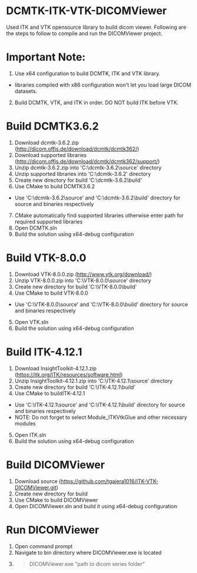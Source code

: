 # DCMTK-ITK-VTK-DICOMViewer

Used ITK and VTK opensource library to build dicom viewer. 
Following are the steps to follow to compile and run the DICOMViewer project.

# Important Note:
1. Use x64 configuration to build DCMTK, ITK and VTK library. 
- libraries compiled with x86 configuration won't let you load large DICOM datasets.
2. Build DCMTK, VTK, and ITK in order. DO NOT build ITK before VTK.  

# Build DCMTK3.6.2
1. Download dcmtk-3.6.2.zip (http://dicom.offis.de/download/dcmtk/dcmtk362/)
2. Download supported libraries (http://dicom.offis.de/download/dcmtk/dcmtk362/support/)
3. Unzip dcmtk-3.6.2.zip into 'C:\dcmtk-3.6.2\source' directory
4. Unzip supported libraries into 'C:\dcmtk-3.6.2' directory
5. Create new directory for build 'C:\dcmtk-3.6.2\build'
6. Use CMake to build DCMTK3.6.2 
- Use 'C:\dcmtk-3.6.2\source' and 'C:\dcmtk-3.6.2\build' directory for source and binaries respectively
7. CMake automatically find supported libraries otherwise enter path for required supported libraries
8. Open DCMTK.sln
9. Build the solution using x64-debug configuration

# Build VTK-8.0.0
1. Download VTK-8.0.0.zip (http://www.vtk.org/download/)
2. Unzip VTK-8.0.0.zip into 'C:\VTK-8.0.0\source' directory
3. Create new directory for build 'C:\VTK-8.0.0\build'
4. Use CMake to build VTK-8.0.0 
- Use 'C:\VTK-8.0.0\source' and 'C:\VTK-8.0.0\build' directory for source and binaries respectively
5. Open VTK.sln
6. Build the solution using x64-debug configuration

# Build ITK-4.12.1
1. Download InsightToolkit-4.12.1.zip (https://itk.org/ITK/resources/software.html)
2. Unzip InsightToolkit-4.12.1.zip into 'C:\ITK-4.12.1\source' directory
3. Create new directory for build 'C:\ITK-4.12.1\build'
4. Use CMake to buildITK-4.12.1 
- Use 'C:\ITK-4.12.1\source' and 'C:\ITK-4.12.1\build' directory for source and binaries respectively
- NOTE: Do not forget to select Module_ITKVtkGlue and other necessary modules 
5. Open ITK.sln
6. Build the solution using x64-debug configuration

# Build DICOMViewer
1. Download source (https://github.com/tgajera1016/ITK-VTK-DICOMViewer.git)
2. Create new directory for build
3. Use CMake to build DICOMViewer
4. Open DICOMViewer.sln and build it using x64-debug configuration

# Run DICOMViewer
1. Open command prompt 
2. Navigate to bin directory where DICOMViewer.exe is located
3. > DICOMViewer.exe "path to dicom series folder"

